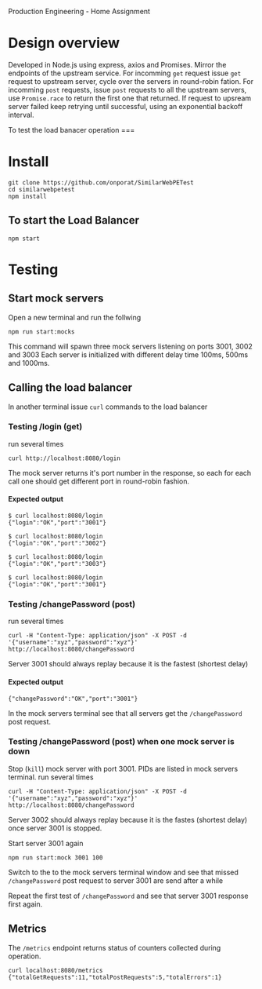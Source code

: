 Production Engineering - Home Assignment

# Design overview
Developed in Node.js using express, axios and Promises.
Mirror the endpoints of the upstream service.
For incomming `get` request issue `get` request to upstream server, cycle over the servers in round-robin fation.
For incomming `post` requests, issue `post` requests to all the upstream servers, use `Promise.race` to return the first one that returned. If request to upsream server failed keep retrying until
successful, using an exponential backoff interval. 

To test the load banacer operation === 


# Install
```
git clone https://github.com/onporat/SimilarWebPETest
cd similarwebpetest
npm install
```
## To start the Load Balancer
```
npm start
```
# Testing
## Start mock servers
Open a new terminal and run the follwing
```
npm run start:mocks
```
This command will spawn three mock servers listening on ports 3001, 3002 and 3003
Each server is initialized with different delay time 100ms, 500ms and 1000ms.
## Calling the load balancer
In another terminal issue `curl` commands to the load balancer
### Testing /login (get)
run several times
```
curl http://localhost:8080/login
```
The mock server returns it's port number in the response, so each for each call one should get different port in round-robin fashion.
#### Expected output 
```
$ curl localhost:8080/login
{"login":"OK","port":"3001"}

$ curl localhost:8080/login
{"login":"OK","port":"3002"}

$ curl localhost:8080/login
{"login":"OK","port":"3003"}

$ curl localhost:8080/login
{"login":"OK","port":"3001"}
```

### Testing /changePassword (post)
run several times
```
curl -H "Content-Type: application/json" -X POST -d '{"username":"xyz","password":"xyz"}' http://localhost:8080/changePassword
```
Server 3001 should always replay because it is the fastest (shortest delay)
#### Expected output 
```
{"changePassword":"OK","port":"3001"}
```
In the mock servers terminal see that all servers get the `/changePassword` post request.

### Testing /changePassword (post) when one mock server is down
Stop (`kill`) mock server with port 3001. PIDs are listed in mock servers terminal.
run several times
```
curl -H "Content-Type: application/json" -X POST -d '{"username":"xyz","password":"xyz"}' http://localhost:8080/changePassword
```
Server 3002 should always replay because it is the fastes (shortest delay) once server 3001 is stopped.

Start server 3001 again
```
npm run start:mock 3001 100
```
Switch to the to the mock servers terminal window and see that missed `/changePassword` post request to server 3001 are send after a while

Repeat the first test of `/changePassword` and see that server 3001 response first again.

## Metrics
The `/metrics` endpoint returns status of counters collected during operation. 
```
curl localhost:8080/metrics
{"totalGetRequests":11,"totalPostRequests":5,"totalErrors":1}
```
